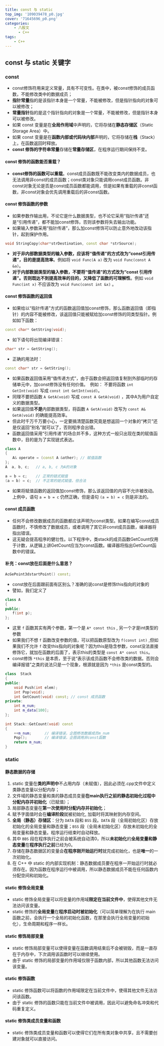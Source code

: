 ```yaml
---
title: const 与 static
top_img: '109039478_p0.jpg'
cover: '71645696_p0.png'
categories: 
    - 八股文
      - C++
tags: 
    - C++
---
```


## const 与 static 关键字

### const

* const修饰符用来定义常量，具有不可变性。在类中，被const修饰的成员函数，不能修改类中的数据成员；
* **指针常量**指的是该指针本身是一个常量，不能被修改，但是指针指向的对象可以被修改；
* **常量指针**指的是这个指针指向的对象是一个常量，不能被修改，但是指针本身可以被修改。
* 如果 const 变量是在**全局作用域**中声明的，它将存储在**静态存储区**（Static Storage Area）中。
* 如果 const 变量是在**函数内部或代码块内部**声明的，它将存储在**栈**（Stack）上，在函数返回时释放。
* **const 修饰的字符串常量**存储在**常量存储区**，在程序运行期间保持不变。

#### const 修饰的函数能否重载？

* **const修饰的函数可以重载**。const成员函数既不能改变类内的数据成员，也无法调用非const的成员函数；const类对象只能调用const成员函数。非const对象无论是否是const成员函数都能调用，但是如果有重载的非const函数，非const对象会优先调用重载后的非const函数。

#### const 修饰函数的参数

* 如果参数作输出用，不论它是什么数据类型，也不论它采用“指针传递”还是“引用传递”，都不能加const修饰，否则该参数将失去输出功能。
* 如果输入参数采用“指针传递”，那么加const修饰可以防止意外地改动该指针，起到保护作用。

``` CPP
void StringCopy(char*strDestination, const char *strSource);
```

* **对于非内部数据类型的输入参数，应该将“值传递”的方式改为“const引用传递”，目的是提高效率**。例如将 `void Func(A a)` 改为 `void Func(const A &a)`。
* **对于内部数据类型的输入参数，不要将“值传递”的方式改为“const 引用传递”。否则既达不到提高效率的目的，又降低了函数的可理解性**。例如 `void Func(int x)` 不应该改为 `void Func(const int &x)` 。

#### const 修饰函数的返回值

* 如果给以“指针传递”方式的函数返回值加const修饰，那么函数返回值（即指针）的内容不能被修改，该返回值只能被赋给加const修饰的同类型指针。例如如下函数：

``` CPP
const char* GetString(void);
```

* 如下语句将出现编译错误：

``` CPP
char* str = GetString();
```

* 正确的用法时：

``` CPP
const char* str = GetString();
```

* 如果函数返回值采用“值传递方式”，由于函数会把返回值复制到外部临时的存储单元中，加const修饰没有任何价值。　例如：
不要将函数 `int GetInt(void)` 写成 `const int GetInt(void)`。
* 同理不要把函数 `A GetA(void)` 写成 `const A GetA(void)` ，其中A为用户自定义的数据类型。
* 如果返回值**不是**内部数据类型，将函数 `A GetA(void)` 改写为 `const A& GetA(void)` 的确能提高效率。
* 但此时千万千万要小心，一定要搞清楚函数究竟是想返回一个对象的“拷贝”还是仅返回“别名”就可以了，否则程序会出错。
* 函数返回值采用“引用传递”的场合并不多，这种方式一般只出现在类的赋值函数中，目的是为了实现链式表达。

``` CPP
class A
{
　　A& operate = (const A &other); // 赋值函数
};
A  a, b, c;   // a, b, c 为A的对象
 
a = b = c;    // 正常的链式赋值
(a = b) = c;  // 不正常的链式赋值，但合法
```

* 如果将赋值函数的返回值加const修饰，那么该返回值的内容不允许被改动。上例中，语句 `a = b = c` 仍然正确，但是语句 `(a = b) = c` 则是非法的。

#### const 成员函数

* 任何不会修改数据成员的函数都应该声明为const类型。如果在编写const成员函数时，不慎修改了数据成员，或者调用了其它非const成员函数，编译器将指出错误。
* 这无疑会提高程序的健壮性。以下程序中，类stack的成员函数GetCount仅用于计数，从逻辑上讲GetCount应当为const函数。编译器将指出GetCount函数中的错误。

#### 补充：const放在后面是什么意思？

``` CPP
AcGePoint3dstartPoint() const;
```

* const放在后面跟前面有区别么？准确的说const是修饰this指向的对象的
* 譬如，我们定义了

``` CPP
class A
{
public:
　　f(int p);
};
```

* 这里 `f` 函数其实有两个参数，第一个是 `A* const this` , 另一个才是int类型的参数
* 如果我们不想 `f` 函数改变参数的值，可以把函数原型改为 `f(const int)` ,但如果我们不允许 `f` 改变this指向的对象呢？因为this是隐含参数，const没法直接修饰它，就加在函数的后面了，表示this的类型是 `const A* const this`。
* const修饰 `*this` 是本质，至于说“表示该成员函数不会修改类的数据。否则会编译报错”之类的说法只是一个现象，根源就是因为 `*this` 是const类型的。

``` CPP
class  Stack
{
public:
    void Push(int elem);
    int Pop(void);
    int GetCount(void) const; // const 成员函数
private:
    int m_num;
    int m_data[100];
};
 
int Stack::GetCount(void) const
{
    ++m_num;      // 编译错误，企图修改数据成员m_num
    Pop();        // 编译错误，企图调用非const函数
    return m_num;
} 
```

### static

#### 静态数据的存储

1. static 变量在**类的声明中**不占用内存（未赋值），因此必须在.cpp文件中定义类静态变量以分配内存；
2. 文件域的静态变量和类的静态成员变量**在main执行之前的静态初始化过程中分配内存并初始化**（已赋值）；
3. 局部静态变量在**第一次使用时分配内存并初始化**；
4. 赋予字面值时会在**编译阶段**就被初始化, 加载时将其映射到内存空间。
5. **全局（静态）存储区**：分为 `DATA` 段和 `BSS` 段。`DATA` 段（全局初始化区）存放初始化的全局变量和静态变量；`BSS` 段（全局未初始化区）存放未初始化的全局变量和静态变量。程序运行结束时自动释放。
6. 其中 `BBS` 段在程序执行之前会被系统自动清0，所以**未初始化**的**全局变量和静态变量**在**程序执行之前**已经为0。
7. 存储在静态数据区的变量会**在程序刚开始运行时**就完成初始化，也是**唯一**的一次初始化。
8. 在 C++ 中 static 的内部实现机制：静态数据成员要在程序一开始运行时就必须存在。因为函数在程序运行中被调用，所以静态数据成员不能在任何函数内分配空间和初始化。

#### static 修饰全局变量

* static 修饰全局变量可以将变量的作用域**限定在当前文件中**，使得其他文件无法访问该变量。
* static 修饰的**全局变量**在**程序启动时被初始化**（可以简单理解为在执行 main 函数之前，会执行一个全局的初始化函数，在那里会执行全局变量的初始化），生命周期和程序一样长。

#### static 修饰局部变量

* static 修饰局部变量可以使得变量在函数调用结束后不会被销毁，而是一直存在于内存中，下次调用该函数时可以继续使用。
* 由于 static 修饰的局部变量的作用域仅限于函数内部，所以其他函数无法访问该变量。

#### static 修饰函数

* static 修饰函数可以将函数的作用域限定在当前文件中，使得其他文件无法访问该函数。
* 由于 static 修饰的函数只能在当前文件中被调用，因此可以避免命名冲突和代码重复定义。

#### static 修饰类成员变量和函数

* static 修饰类成员变量和函数可以使得它们在所有类对象中共享，且不需要创建对象就可以直接访问。
